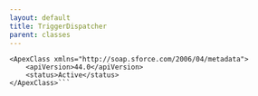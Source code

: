 ```yaml
---
layout: default
title: TriggerDispatcher
parent: classes
---
```


```<?xml version="1.0" encoding="UTF-8"?>
<ApexClass xmlns="http://soap.sforce.com/2006/04/metadata">
    <apiVersion>44.0</apiVersion>
    <status>Active</status>
</ApexClass>```
